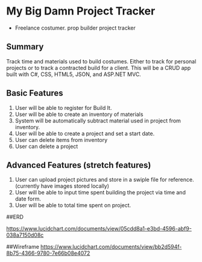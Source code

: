 # My Big Damn Project Tracker

- Freelance costumer. prop builder project tracker

## Summary

Track time and materials used to build costumes. Either to track for personal projects or to track a contracted build for a client. This will be a CRUD app built with C#, CSS, HTML5, JSON, and ASP.NET MVC.
## Basic Features

1. User will be able to register for Build It.
2. User will be able to create an inventory of materials
3. System will be automatically subtract material used in project from inventory.
4. User will be able to create a project and set a start date.
5. User can delete items from inventory	
6. User can delete a project 


## Advanced Features (stretch features)

1. User can upload project pictures and store in a swiple file for reference.(currently have images stored locally)
2. User will be able to input time spent building the project via time and date form.
3. User will be able to total time spent on project.

	
##ERD

https://www.lucidchart.com/documents/view/05cdd8a1-e3bd-4596-abf9-038a7150d08c

##Wireframe
https://www.lucidchart.com/documents/view/bb2d594f-8b75-4366-9780-7e66b08e4072
